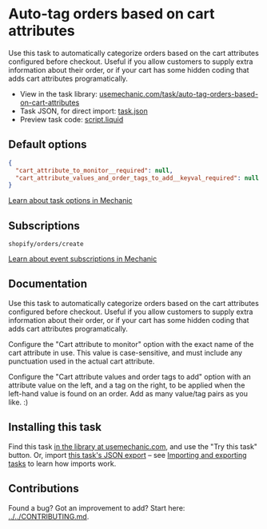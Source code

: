 # Auto-tag orders based on cart attributes

Use this task to automatically categorize orders based on the cart attributes configured before checkout. Useful if you allow customers to supply extra information about their order, or if your cart has some hidden coding that adds cart attributes programatically.

* View in the task library: [usemechanic.com/task/auto-tag-orders-based-on-cart-attributes](https://usemechanic.com/task/auto-tag-orders-based-on-cart-attributes)
* Task JSON, for direct import: [task.json](../../tasks/auto-tag-orders-based-on-cart-attributes.json)
* Preview task code: [script.liquid](./script.liquid)

## Default options

```json
{
  "cart_attribute_to_monitor__required": null,
  "cart_attribute_values_and_order_tags_to_add__keyval_required": null
}
```

[Learn about task options in Mechanic](https://docs.usemechanic.com/article/471-task-options)

## Subscriptions

```liquid
shopify/orders/create
```

[Learn about event subscriptions in Mechanic](https://docs.usemechanic.com/article/408-subscriptions)

## Documentation

Use this task to automatically categorize orders based on the cart attributes configured before checkout. Useful if you allow customers to supply extra information about their order, or if your cart has some hidden coding that adds cart attributes programatically.

Configure the "Cart attribute to monitor" option with the exact name of the cart attribute in use. This value is case-sensitive, and must include any punctuation used in the actual cart attribute.

Configure the "Cart attribute values and order tags to add" option with an attribute value on the left, and a tag on the right, to be applied when the left-hand value is found on an order. Add as many value/tag pairs as you like. :)

## Installing this task

Find this task [in the library at usemechanic.com](https://usemechanic.com/task/auto-tag-orders-based-on-cart-attributes), and use the "Try this task" button. Or, import [this task's JSON export](../../tasks/auto-tag-orders-based-on-cart-attributes.json) – see [Importing and exporting tasks](https://docs.usemechanic.com/article/505-importing-and-exporting-tasks) to learn how imports work.

## Contributions

Found a bug? Got an improvement to add? Start here: [../../CONTRIBUTING.md](../../CONTRIBUTING.md).
